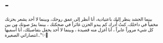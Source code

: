 # -
‏بينما الحشد ينظر إليك باعتيادية، أنا أنظر إلى عمق روحك، وبينما لا أحد يشعر بحزنك مخفياً في داخلك، كنتُ أُدرك كم يبدو الحزن غائراً في ضحكتك ،  بينما يمرّ صوتك من بين كل شيء مروراً عابراً ، أنا أغزل منه قصيدة ، وبينما لا أحد يحفل بتفاصيلك، أنا أُسميها انتصاراتي الصغيرة.."✨💙
